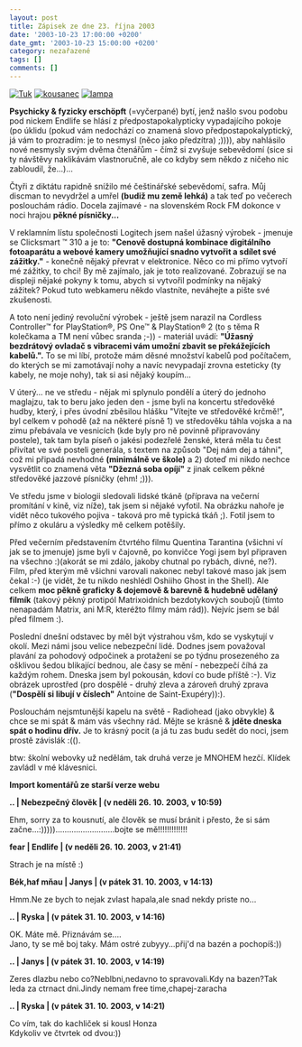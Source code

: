 ```yaml
---
layout: post
title: Zápisek ze dne 23. října 2003
date: '2003-10-23 17:00:00 +0200'
date_gmt: '2003-10-23 15:00:00 +0200'
category: nezařazené
tags: []
comments: []
---
```

<div >  <a href="%base_url%/assets/old-images/tuk.jpg"><img alt="Tuk" src="%base_url%/assets/old-images/tuk.jpg"></a>  <a href="%base_url%/assets/old-images/kousanec.jpg"><img alt="kousanec" src="%base_url%/assets/old-images/kousanec.jpg"></a>  <a href="%base_url%/assets/old-images/lampa.jpg"><img alt="lampa" src="%base_url%/assets/old-images/lampa.jpg"></a>  </div>
<p><strong>Psychicky &amp; fyzicky erschöpft</strong> (=vyčerpané) bytí, jenž našlo svou podobu pod nickem Endlife  se hlásí z předpostapokalypticky vypadajícího pokoje (po úklidu (pokud vám nedochází co znamená slovo předpostapokalyptický,  já vám to prozradím: je to nesmysl (něco jako předzítra) ;)))), aby nahlásilo nové nesmysly svým dvěma  čtenářům - čímž si zvyšuje sebevědomí (sice si ty návštěvy naklikávám vlastnoručně, ale co kdyby  sem někdo z ničeho nic zabloudil, že...)... </p>
<p>Čtyři z diktátu rapidně snížilo mé češtinářské sebevědomí, safra. Můj discman to nevydržel a umřel  <strong>(budiž mu země lehká)</strong> a tak teď po večerech poslouchám rádio. Docela zajímavé - na slovenském Rock FM  dokonce v noci hrajou <strong>pěkné písničky...</strong></p>
<p>V reklamním lístu společnosti Logitech jsem našel úžasný výrobek - jmenuje se Clicksmart  &trade; 310 a je to: <strong>&quot;Cenově dostupná kombinace digitálního fotoaparátu  a webové kamery umožňující snadno vytvořit a sdílet své zážitky.&quot;</strong> - konečně nějaký převrat  v elektronice. Něco co mi přímo vytvoří mé zážitky, to chci! By mě zajímalo, jak je toto realizované.  Zobrazují se na displeji nějaké pokyny k tomu, abych si vytvořil podmínky na nějaký zážitek? Pokud  tuto webkameru někdo vlastníte, neváhejte a pište své zkušenosti.</p>
<p>A toto není jediný revoluční výrobek - ještě jsem narazil na Cordless Controller&trade; for PlayStation&reg;,  PS One&trade; &amp; PlayStation&reg; 2 (to s těma R kolečkama a TM není vůbec sranda ;-)) - materiál uvádí:  <strong>&quot;Úžasný bezdrátový ovladač s vibracemi vám umožní zbavit se překážejících kabelů.&quot;.</strong>  To se mi líbí, protože mám děsné množství kabelů pod počítačem, do kterých se mi zamotávají nohy  a navíc nevypadají zrovna esteticky (ty kabely, ne moje nohy), tak si asi nějaký koupím...</p>
<p>V úterý... ne ve středu - nějak mi splynulo pondělí a úterý do jednoho maglajzu, tak to beru jako  jeden den - jsme byli na koncertu středověké hudby, který, i přes úvodní zběsilou hlášku &quot;Vítejte  ve středověké krčmě!&quot;, byl celkem v pohodě (až na některé písně 1) ve středověku táhla vojska  a na zimu přebávala ve vesnicích (kde byly pro ně povinně připravovány postele), tak tam byla píseň o  jakési podezřelé ženské, která měla tu čest přivítat ve své posteli generála, s textem na způsob  &quot;Dej nám dej a táhni&quot;, což mi připadá nevhodné <strong>(minimálně ve škole)</strong> a 2) doteď mi nikdo nechce vysvětlit  co znamená věta <strong>&quot;Džezná soba opíjí&quot;</strong> z jinak celkem pěkné středověké jazzové písničky (ehm! ;))).</p>
<p>Ve středu jsme v biologii sledovali lidské tkáně (příprava na večerní promítání v kině, viz níže), tak jsem si nějaké  vyfotil. Na obrázku nahoře je vidět něco tukového pojiva - taková pro mě typická tkáň ;). Fotil jsem  to přímo z okuláru a výsledky mě celkem potěšily.</p>
<p>Před večerním představením čtvrtého filmu Quentina Tarantina (všichni ví jak se to jmenuje) jsme byli  v čajovně, po konvičce Yogi jsem byl připraven na všechno :)(akorát se mi zdálo, jakoby chutnal po rybách,  divné, ne?). Film, před kterým mě všichni varovali nakonec nebyl takové maso jak jsem čekal :-)  (je vidět, že tu nikdo neshlédl Oshiiho Ghost in the Shell). Ale  celkem <strong>moc pěkně graficky &amp; dojemově &amp; barevně &amp; hudebně udělaný filmík</strong> (takový pěkný protipól Matrixoidních  bezdotykových soubojů (tímto nenapadám Matrix, ani M:R, kteréžto filmy mám rád)). Nejvíc jsem se bál  před filmem :).</p>
<p>Poslední dnešní odstavec by měl být výstrahou všm, kdo se vyskytují v okolí. Mezi námi jsou velice nebezpeční  lidé. Dodnes jsem považoval plavání za pohodový odpočinek a protažení se po týdnu prosezeného za ošklivou  šedou blikající bednou, ale časy se mění - nebezpečí číhá za každým rohem. Dneska jsem byl pokousán,  kdoví co bude příště :-). Viz obrázek uprostřed (pro dospělé - druhý zleva a zároveň druhý zprava (<strong>&quot;Dospělí  si libují v číslech&quot;</strong> Antoine de Saint-Exupéry)):).</p>
<p>Poslouchám nejsmtunější kapelu na světě - Radiohead (jako obvykle) &amp; chce se mi spát &amp; mám vás všechny rád. Mějte se krásně &amp;  <strong>jděte dneska spát o hodinu dřív.</strong> Je to krásný pocit (a já tu zas budu sedět do noci, jsem prostě závislák :(().</p>
<p>btw: školní webovky už nedělám, tak druhá verze je MNOHEM hezčí. Klídek zavládl v mé klávesnici.</p>
<div class="import-komentaru">
<p><strong>Import komentářů ze starší verze webu</strong></p>
<div class="comment">
<p style="font-weight:bold"><span class="compredmet">..</span> | <span class="comname">Nebezpečný člověk</span> | (v&nbsp;neděli&nbsp;26.&nbsp;10.&nbsp;2003,&nbsp;v&nbsp;10:59)</p>
<p>Ehm, sorry za to kousnutí, ale člověk se musí bránit i přesto, že si sám začne...:)))))..........................bojte se mě!!!!!!!!!!!!! </p>
</div>
<div class="comment">
<p style="font-weight:bold"><span class="compredmet">fear</span> | <span class="comname">Endlife</span> | (v&nbsp;neděli&nbsp;26.&nbsp;10.&nbsp;2003,&nbsp;v&nbsp;21:41)</p>
<p>Strach je na místě :) </p>
</div>
<div class="comment">
<p style="font-weight:bold"><span class="compredmet">Bék,haf mňau</span> | <span class="comname">Janys</span> | (v&nbsp;pátek&nbsp;31.&nbsp;10.&nbsp;2003,&nbsp;v&nbsp;14:13)</p>
<p>Hmm.Ne ze bych to nejak zvlast hapala,ale snad nekdy priste no... </p>
</div>
<div class="comment">
<p style="font-weight:bold"><span class="compredmet">..</span> | <span class="comname">Ryska</span> | (v&nbsp;pátek&nbsp;31.&nbsp;10.&nbsp;2003,&nbsp;v&nbsp;14:16)</p>
<p>OK. Máte mě. Přiznávám se.... <br> Jano, ty se mě boj taky. Mám ostré zubyyy...přij'd na bazén a pochopíš:)) </p>
</div>
<div class="comment">
<p style="font-weight:bold"><span class="compredmet">..</span> | <span class="comname">Janys</span> | (v&nbsp;pátek&nbsp;31.&nbsp;10.&nbsp;2003,&nbsp;v&nbsp;14:19)</p>
<p>Zeres dlazbu nebo co?Neblbni,nedavno to spravovali.Kdy na bazen?Tak leda za ctrnact dni.Jindy nemam free time,chapej-zaracha </p>
</div>
<div class="comment">
<p style="font-weight:bold"><span class="compredmet">..</span> | <span class="comname">Ryska</span> | (v&nbsp;pátek&nbsp;31.&nbsp;10.&nbsp;2003,&nbsp;v&nbsp;14:21)</p>
<p>Co vím, tak do kachliček si kousl Honza <br> Kdykoliv ve čtvrtek od dvou:)) </p>
</div>
</div>
